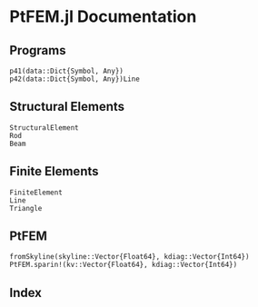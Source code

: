 # PtFEM.jl Documentation


## Programs

```@docs
p41(data::Dict{Symbol, Any})
p42(data::Dict{Symbol, Any})Line
```

## Structural Elements

```@docs
StructuralElement
Rod
Beam
```

## Finite Elements

```@docs
FiniteElement
Line
Triangle
```

## PtFEM

```@docs
fromSkyline(skyline::Vector{Float64}, kdiag::Vector{Int64})
PtFEM.sparin!(kv::Vector{Float64}, kdiag::Vector{Int64})
```

## Index
```@index
```
